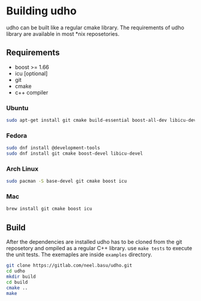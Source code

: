 # Building udho

udho can be built like a regular cmake library. The requirements of udho library are available in most *nix reposetories.

## Requirements

* boost >= 1.66
* icu [optional]
* git
* cmake
* c++ compiler

### Ubuntu

```bash
sudo apt-get install git cmake build-essential boost-all-dev libicu-dev
```

### Fedora

```bash
sudo dnf install @development-tools
sudo dnf install git cmake boost-devel libicu-devel
```

### Arch Linux

```bash
sudo pacman -S base-devel git cmake boost icu
```

### Mac

```bash
brew install git cmake boost icu
```

## Build

After the dependencies are installed udho has to be cloned from the git reposetory and ompiled as a regular C++ library. use `make tests` to execute the unit tests. The exemaples are inside `examples` directory.

```bash
git clone https://gitlab.com/neel.basu/udho.git
cd udho
mkdir build
cd build
cmake ..
make
```